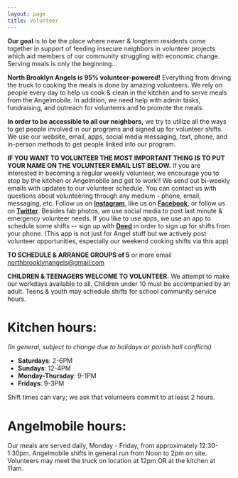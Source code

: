 ```yaml
---
layout: page
title: Volunteer
---
```


**Our goal** is to be the place where newer & longterm residents come together in support of feeding insecure neighbors in volunteer projects which aid members of our community struggling with economic change. Serving meals is only the beginning...

**North Brooklyn Angels is 95% volunteer-powered!** Everything from driving the truck to cooking the meals is done by amazing volunteers. We rely on people every day to help us cook & clean in the kitchen and to serve meals from the Angelmobile. In addition, we need help with admin tasks, fundraising, and outreach for volunteers and to promote the meals. 

**In order to be accessible to all our neighbors,** we try to utilize all the ways to get people involved in our programs and signed up for volunteer shifts. We use our website, email, apps, social media messaging, text, phone, and in-person methods to get people linked into our program. 

**IF YOU WANT TO VOLUNTEER THE MOST IMPORTANT THING IS TO PUT YOUR NAME ON THE VOLUNTEER EMAIL LIST BELOW.** If you are interested in becoming a regular weekly volunteer, we encourage you to stop by the kitchen or Angelmobile and get to work!! We send out bi-weekly emails with updates to our volunteer schedule. You can contact us with questions about volunteering through any medium - phone, email, messaging, etc. Follow us on [**Instagram**](https://www.instagram.com/northbrooklynangels/), like us on [**Facebook**](https://www.facebook.com/northbrooklynangels/), or follow us on [**Twitter**](https://twitter.com/nbrooklynangels). Besides fab photos, we use social media to post last minute & emergency volunteer needs. If you like to use apps, we use an app to schedule some shifts -- sign up with [**Deed**](http://godeed.today/) in order to sign up for shifts from your phone. (This app is not just for Angel stuff but we actively post volunteer opportunities, especially our weekend cooking shifts via this app) 

**TO SCHEDULE & ARRANGE GROUPS of 5** or more email northbrooklynangels@gmail.com

**CHILDREN & TEENAGERS WELCOME TO VOLUNTEER.** We attempt to make our workdays available to all. Children under 10 must be accompanied by an adult. Teens & youth may schedule shifts for school community service hours. 

# Kitchen hours:
_(In general, subject to change due to holidays or parish hall conflicts)_

* **Saturdays**: 2-6PM
* **Sundays**: 12-4PM
* **Monday-Thursday**: 9-1PM
* **Fridays**: 9-3PM

Shift times can vary; we ask that volunteers commit to at least 2 hours. 

# Angelmobile hours:

Our meals are served daily, Monday - Friday, from approximately 12:30-1:30pm. Angelmobile shifts in general run from Noon to 2pm on site. Volunteers may meet the truck on location at 12pm OR at the kitchen at 11am. 